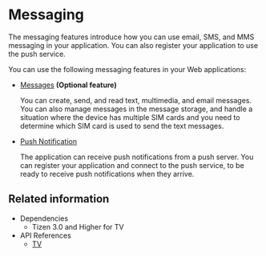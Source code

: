 # Messaging

The messaging features introduce how you can use email, SMS, and MMS messaging in your application. You can also register your application to use the push service.

You can use the following messaging features in your Web applications:

- [Messages](./messages.md) **(Optional feature)**

  You can create, send, and read text, multimedia, and email messages. You can also manage messages in the message storage, and handle a situation where the device has multiple SIM cards and you need to determine which SIM card is used to send the text messages.

- [Push Notification](./push.md)

  The application can receive push notifications from a push server. You can register your application and connect to the push service, to be ready to receive push notifications when they arrive.

## Related information
* Dependencies  
  - Tizen 3.0 and Higher for TV
* API References
  - [TV](../../api/latest/device_api/tv/tizen/package.html)
